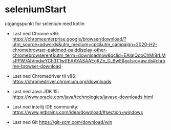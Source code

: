 # seleniumStart
utgangspunkt for selenium med kotlin



- Last ned Chrome v86: 
https://chromeenterprise.google/browser/download/?utm_source=adwords&utm_medium=cpc&utm_campaign=2020-H2-chromebrowser-paidmed-paiddisplay-other-chromebrowserent&utm_term=downloadnow&gclid=EAIaIQobChMI8rLMsPPW7AIVmdwYCh3T1wtfEAAYASAAEgKZe_D_BwE&gclsrc=aw.ds#chrome-browser-download

- Last ned Chromedriver til v86:
https://chromedriver.chromium.org/downloads

- Last ned Java JDK 15:
https://www.oracle.com/java/technologies/javase-downloads.html

- Last ned intellij IDE community:
https://www.jetbrains.com/idea/download/#section=windows

- Last ned Git
https://git-scm.com/download/win


